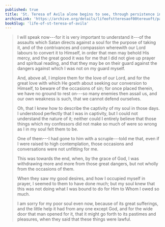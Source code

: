 ```yaml
---
published: true
title: 'St. Teresa of Avila alone begins to see, through persistence in prayer and spiritual reading, that she must withdraw her heart from the world'
archiveLink: 'https://archive.org/details/lifeofstteresaof00tereuoft/page/63?view=theater'
bookSlug: 'life-of-st-teresa-of-avila'
---
```


> I will speak now---for it is very important to understand it---of the assaults which Satan directs against a soul for the purpose of taking it, and of the contrivances and compassion wherewith our Lord labours to convert it to Himself, in order that men may behold His mercy, and the great good it was for me that I did not give up prayer and spiritual reading, and that they may be on their guard against the dangers against which I was not on my guard myself.
> 
> And, above all, I implore them for the love of our Lord, and for the great love with which He goeth about seeking our conversion to Himself, to beware of the occasions of sin; for once placed therein, we have no ground to rest on---so many enemies then assail us, and our own weakness is such, that we cannot defend ourselves.
> 
> Oh, that I knew how to describe the captivity of my soul in those days. I understood perfectly that I was in captivity, but I could not understand the nature of it; neither could I entirely believe that those things which my confessors did not make so much of were so wrong as I in my soul felt them to be.
> 
> One of them---I had gone to him with a scruple---told me that, even if I were raised to high contemplation, those occasions and conversations were not unfitting for me.
> 
> This was towards the end, when, by the grace of God, I was withdrawing more and more from those great dangers, but not wholly from the occasions of them.
> 
> When they saw my good desires, and how I occupied myself in prayer, I seemed to them to have done much; but my soul knew that this was not doing what I was bound to do for Him to Whom I owed so much.
> 
> I am sorry for my poor soul even now, because of its great sufferings, and the little help it had from any one except God, and for the wide door that man opened for it, that it might go forth to its pastimes and pleasures, when they said that these things were lawful.
